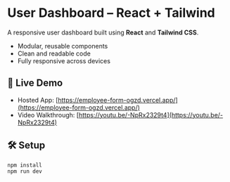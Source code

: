 # User Dashboard – React + Tailwind

A responsive user dashboard built using **React** and **Tailwind CSS**.

- Modular, reusable components  
- Clean and readable code  
- Fully responsive across devices

## 🚀 Live Demo

- Hosted App: [https://employee-form-ogzd.vercel.app/](https://employee-form-ogzd.vercel.app/)
- Video Walkthrough: [https://youtu.be/-NpRx2329t4](https://youtu.be/-NpRx2329t4)

## 🛠️ Setup

```bash
npm install
npm run dev
